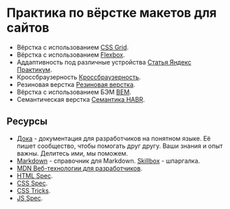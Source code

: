 # Практика по вёрстке макетов для сайтов 
+ Вёрстка с использованием [CSS Grid](https://css-tricks.com/snippets/css/complete-guide-grid/).
+ Вёрстка с использованием [Flexbox](https://css-tricks.com/snippets/css/a-guide-to-flexbox/).
+ Аддаптивность под различные устройства [Статья Яндекс Практикум](https://practicum.yandex.ru/blog/kak-adaptirovat-sayt-pod-mobilnye-ustroystva/).
+ Кроссбраузерность [Кроссбраузерность](https://habr.com/ru/companies/htmlacademy/articles/341538/).
+ Резиновая верстка [Резиновая верстка](https://habr.com/ru/articles/659477/).
+ Вёрстка с использованием БЭМ [BEM](https://ru.bem.info/methodology/).
+ Семантическая верстка [Семантика HABR](https://habr.com/ru/companies/htmlacademy/articles/546500/).

## Ресурсы
+ [Дока](https://doka.guide/) - документация для разработчиков на понятном языке. Её пишет сообщество, чтобы помогать друг другу. Ваши знания и опыт важны. Делитесь ими, мы поможем.
+ [Markdown](https://github.com/adam-p/markdown-here/wiki/Markdown-Cheatsheet) - справочник для Markdown. [Skillbox](https://skillbox.ru/media/code/yazyk-razmetki-markdown-shpargalka-po-sintaksisu-s-primerami/?ysclid=ltcvqvygq4805943555) - шпаргалка.
+ [MDN Веб-технологии для разработчиков](https://developer.mozilla.org/ru/docs/Web).
+ [HTML Spec](https://html.spec.whatwg.org/multipage/).
+ [CSS Spec](https://www.w3.org/Style/CSS/).
+ [CSS Tricks](https://css-tricks.com/).
+ [JS Spec](https://tc39.es/ecma262/).